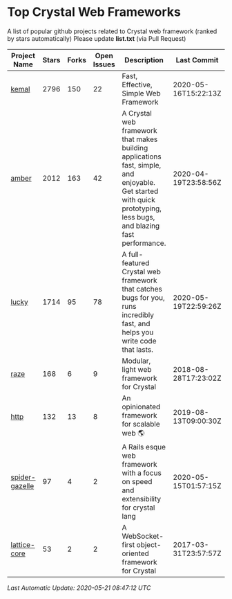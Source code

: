 # Top Crystal Web Frameworks

A list of popular github projects related to Crystal web framework (ranked by stars automatically)
Please update **list.txt** (via Pull Request)

| Project Name | Stars | Forks | Open Issues | Description | Last Commit |
| ------------ | ----- | ----- | ----------- | ----------- | ----------- |
| [kemal](https://github.com/kemalcr/kemal) |2796|150|22|Fast, Effective, Simple Web Framework|2020-05-16T15:22:13Z|
| [amber](https://github.com/amberframework/amber) |2012|163|42|A Crystal web framework that makes building applications fast, simple, and enjoyable. Get started with quick prototyping, less bugs, and blazing fast performance.|2020-04-19T23:58:56Z|
| [lucky](https://github.com/luckyframework/lucky) |1714|95|78|A full-featured Crystal web framework that catches bugs for you, runs incredibly fast, and helps you write code that lasts.|2020-05-19T22:59:26Z|
| [raze](https://github.com/samueleaton/raze) |168|6|9|Modular, light web framework for Crystal|2018-08-28T17:23:02Z|
| [http](https://github.com/onyxframework/http) |132|13|8|An opinionated framework for scalable web 🌎|2019-08-13T09:00:30Z|
| [spider-gazelle](https://github.com/spider-gazelle/spider-gazelle) |97|4|2|A Rails esque web framework with a focus on speed and extensibility for crystal lang|2020-05-15T01:57:15Z|
| [lattice-core](https://github.com/jasonl99/lattice-core) |53|2|2|A WebSocket-first object-oriented framework for Crystal|2017-03-31T23:57:57Z|

*Last Automatic Update: 2020-05-21 08:47:12 UTC*